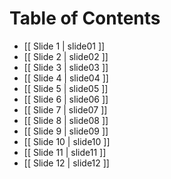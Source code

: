 # Table of Contents
* [[ Slide 1 | slide01 ]]
* [[ Slide 2 | slide02 ]]
* [[ Slide 3 | slide03 ]]
* [[ Slide 4 | slide04 ]]
* [[ Slide 5 | slide05 ]]
* [[ Slide 6 | slide06 ]]
* [[ Slide 7 | slide07 ]]
* [[ Slide 8 | slide08 ]]
* [[ Slide 9 | slide09 ]]
* [[ Slide 10 | slide10 ]]
* [[ Slide 11 | slide11 ]]
* [[ Slide 12 | slide12 ]]